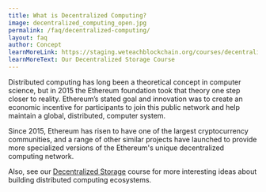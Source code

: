 ```yaml
---
title: What is Decentralized Computing?
image: decentralized_computing_open.jpg
permalink: /faq/decentralized-computing/
layout: faq
author: Concept
learnMoreLink: https://staging.weteachblockchain.org/courses/decentralized-storage/
learnMoreText: Our Decentralized Storage Course
---
```

<span>Distributed computing has long been a theoretical concept in computer science, but in 2015 the Ethereum foundation took that theory one step closer to reality. Ethereum’s stated goal and innovation was to create an economic incentive for participants to join this public network and help maintain a global, distributed, computer system.</span>

<span>Since 2015, Ethereum has risen to have one of the largest cryptocurrency communities, and a range of other similar projects have launched to provide more specialized versions of the Ethereum's unique decentralized computing network. 

<span>Also, see our <a href="https://staging.weteachblockchain.org/courses/decentralized-storage/" target="_blank" rel="noopener">Decentralized Storage</a> course for more interesting ideas about building distributed computing ecosystems.</span>
